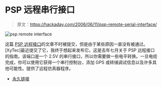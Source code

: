 # PSP 远程串行接口

> 原文：<https://hackaday.com/2006/06/11/psp-remote-serial-interface/>

![psp remote interface](img/c1290caef2b3765657ee3d9525a48115.png)

这篇 [PSP 远程接口](http://nil.rpc1.org/psp/remote.html)的文章不时被提交，但是由于某些原因一直没有被通过。[XyTec]最近提交了它，我终于想起来发布它。这是去年七月关于 PSP 远程接口的指南。该端口是一个 2.5V 的串行接口，所以你需要做一些电平转换。一旦电缆完成，你可以使用它获得一个串行控制台，添加 GPS 或转储调试信息以及许多其他可能性。提供了远程仿真器程序。

*   [永久链接](http://nil.rpc1.org/psp/remote.html)